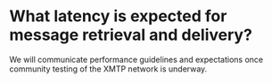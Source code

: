 # What latency is expected for message retrieval and delivery?

We will communicate performance guidelines and expectations once community testing of the XMTP network is underway.
